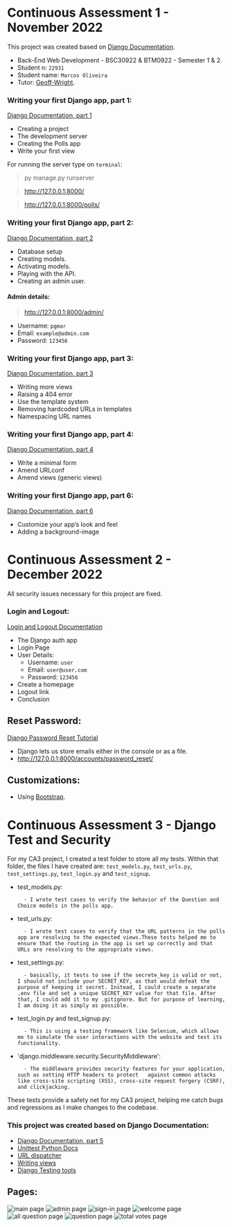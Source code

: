 # Continuous Assessment 1 - November 2022
This project was created based on [Django Documentation](https://docs.djangoproject.com/en/4.1/).

- Back-End Web Development - BSC30922 & BTM0922 - Semester 1 & 2.
- Student n: `22931`
- Student name: `Marcos Oliveira`
- Tutor: [Geoff-Wright](https://github.com/Geoff-Wright). 

### Writing your first Django app, part 1:
[Django Documentation, part 1](https://docs.djangoproject.com/en/4.1/intro/tutorial01/)
- Creating a project
- The development server
- Creating the Polls app
- Write your first view

For running the server type on `terminal`:
> py manage.py runserver

> http://127.0.0.1:8000/

> http://127.0.0.1:8000/polls/

### Writing your first Django app, part 2:
[Django Documentation, part 2](https://docs.djangoproject.com/en/4.1/intro/tutorial02/)
- Database setup
- Creating models.
- Activating models.
- Playing with the API.
- Creating an admin user.
#### Admin details:
> http://127.0.0.1:8000/admin/ 
- Username: `pgmar`
- Email: `example@admin.com`
- Password: `123456`

### Writing your first Django app, part 3:
[Django Documentation, part 3](https://docs.djangoproject.com/en/4.1/intro/tutorial03/)
- Writing more views
- Raising a 404 error
- Use the template system
- Removing hardcoded URLs in templates
- Namespacing URL names

### Writing your first Django app, part 4:
[Django Documentation, part 4](https://docs.djangoproject.com/en/4.1/intro/tutorial04/)
- Write a minimal form
- Amend URLconf
- Amend views (generic views)

### Writing your first Django app, part 6:
[Django Documentation, part 6](https://docs.djangoproject.com/en/4.1/intro/tutorial06/)
- Customize your app’s look and feel
- Adding a background-image

# Continuous Assessment 2 - December 2022
All security issues necessary for this project are fixed.

### Login and Logout:
[Login and Logout Documentation](https://learndjango.com/tutorials/django-login-and-logout-tutorial)
- The Django auth app
- Login Page
- User Details:
    - Username: `user`
    - Email: `user@user.com`
    - Password: `123456`
- Create a homepage
- Logout link
- Conclusion

## Reset Password:
[Django Password Reset Tutorial](https://learndjango.com/tutorials/django-password-reset-tutorial)
- Django lets us store emails either in the console or as a file.
- http://127.0.0.1:8000/accounts/password_reset/

## Customizations:
- Using [Bootstrap](https://getbootstrap.com/).

# Continuous Assessment 3 - Django Test and Security
For my CA3 project, I created a test folder to store all my tests. Within that folder, the files I have created are: `test_models.py`, `test_urls.py`, `test_settings.py`, `test_login.py` and `test_signup`.

- test_models.py:

		- I wrote test cases to verify the behavior of the Question and Choice models in the polls app. 

- test_urls.py:

		- I wrote test cases to verify that the URL patterns in the polls app are resolving to the expected views.These tests helped me to ensure that the routing in the app is set up correctly and that URLs are resolving to the appropriate views.


- test_settings.py:

		- basically, it tests to see if the secrete_key is valid or not, I should not include your SECRET_KEY, as that would defeat the purpose of keeping it secret. Instead, I could create a separate .env file and set a unique SECRET_KEY value for that file. After that, I could add it to my .gitignore. But for purpose of learning, I am doing it as simply as possible.


- test_login.py and test_signup.py:

		- This is using a testing framework like Selenium, which allows me to simulate the user interactions with the website and test its functionality.
		

- 'django.middleware.security.SecurityMiddleware':

		- The middleware provides security features for your application, such as setting HTTP headers to protect 	against common attacks like cross-site scripting (XSS), cross-site request forgery (CSRF), and clickjacking.


These tests provide a safety net for my CA3 project, helping me catch bugs and regressions as I make changes to the codebase.



### This project was created based on Django Documentation:
- [Django Documentation, part 5](https://docs.djangoproject.com/en/4.1/intro/tutorial05/)
- [Unittest Python Docs](https://docs.python.org/3/library/unittest.html)
- [URL dispatcher](https://docs.djangoproject.com/en/3.2/topics/http/urls/)
- [Writing views](https://docs.djangoproject.com/en/3.2/topics/http/views/)
- [Django Testing tools](https://docs.djangoproject.com/en/4.1/topics/testing/tools/)

## Pages:
![main page](/polls/static/pages/1.png)
![admin page](/polls/static/pages/2.png)
![sign-in page](/polls/static/pages/3.png)
![welcome page](/polls/static/pages/4.png)
![all question page](/polls/static/pages/5.png)
![question page](/polls/static/pages/6.png)
![total votes page](/polls/static/pages/7.png)